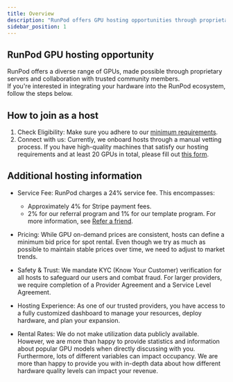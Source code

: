 ```yaml
---
title: Overview
description: "RunPod offers GPU hosting opportunities through proprietary servers and community collaboration, with a 24% service fee, minimum bid pricing, and KYC verification for trusted hosts with at least 20 GPUs, offering customized dashboard management and revenue insights."
sidebar_position: 1
---
```


## RunPod GPU hosting opportunity

RunPod offers a diverse range of GPUs, made possible through proprietary servers and collaboration with trusted community members.  
If you're interested in integrating your hardware into the RunPod ecosystem, follow the steps below.

## How to join as a host

1. Check Eligibility: Make sure you adhere to our [minimum requirements](/hosting/partner-requirements).
2. Connect with us: Currently, we onboard hosts through a manual vetting process.
   If you have high-quality machines that satisfy our hosting requirements and at least 20 GPUs in total, please fill out [this form](https://share.hsforms.com/1GYpMeNlSQc6n11toAlgNngecykq).

## Additional hosting information

- Service Fee: RunPod charges a 24% service fee. This encompasses:
  - Approximately 4% for Stripe payment fees.
  - 2% for our referral program and 1% for our template program. For more information, see [Refer a friend](https://www.runpod.io/refer-a-friend).

- Pricing: While GPU on-demand prices are consistent, hosts can define a minimum bid price for spot rental. Even though we try as much as possible to maintain stable prices over time, we need to adjust to market trends.

- Safety & Trust: We mandate KYC (Know Your Customer) verification for all hosts to safeguard our users and combat fraud. For larger providers, we require completion of a Provider Agreement and a Service Level Agreement.

- Hosting Experience: As one of our trusted providers, you have access to a fully customized dashboard to manage your resources, deploy hardware, and plan your expansion.

- Rental Rates: We do not make utilization data publicly available. However, we are more than happy to provide statistics and information about popular GPU models when directly discussing with you. Furthermore, lots of different variables can impact occupancy. We are more than happy to provide you with in-depth data about how different hardware quality levels can impact your revenue.
